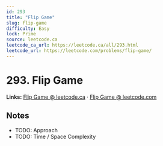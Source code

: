```yaml
--- 
id: 293
title: "Flip Game"
slug: flip-game
difficulty: Easy
lock: Prime
source: leetcode.ca
leetcode_ca_url: https://leetcode.ca/all/293.html
leetcode_url: https://leetcode.com/problems/flip-game/
---
```


# 293. Flip Game

**Links:** [Flip Game @ leetcode.ca](https://leetcode.ca/all/293.html) · [Flip Game @ leetcode.com](https://leetcode.com/problems/flip-game/)

## Notes
- TODO: Approach
- TODO: Time / Space Complexity
